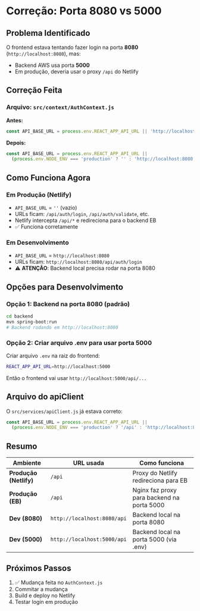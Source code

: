# Correção: Porta 8080 vs 5000

## Problema Identificado

O frontend estava tentando fazer login na porta **8080** (`http://localhost:8080`), mas:
- Backend AWS usa porta **5000**
- Em produção, deveria usar o proxy `/api` do Netlify

## Correção Feita

### Arquivo: `src/context/AuthContext.js`

**Antes:**
```javascript
const API_BASE_URL = process.env.REACT_APP_API_URL || 'http://localhost:8080';
```

**Depois:**
```javascript
const API_BASE_URL = process.env.REACT_APP_API_URL || 
  (process.env.NODE_ENV === 'production' ? '' : 'http://localhost:8080');
```

## Como Funciona Agora

### Em Produção (Netlify)
- `API_BASE_URL` = `''` (vazio)
- URLs ficam: `/api/auth/login`, `/api/auth/validate`, etc.
- Netlify intercepta `/api/*` e redireciona para o backend EB
- ✅ Funciona corretamente

### Em Desenvolvimento
- `API_BASE_URL` = `http://localhost:8080`
- URLs ficam: `http://localhost:8080/api/auth/login`
- ⚠️ **ATENÇÃO**: Backend local precisa rodar na porta 8080

## Opções para Desenvolvimento

### Opção 1: Backend na porta 8080 (padrão)
```bash
cd backend
mvn spring-boot:run
# Backend rodando em http://localhost:8080
```

### Opção 2: Criar arquivo .env para usar porta 5000
Criar arquivo `.env` na raiz do frontend:
```bash
REACT_APP_API_URL=http://localhost:5000
```
Então o frontend vai usar `http://localhost:5000/api/...`

## Arquivo do apiClient

O `src/services/apiClient.js` já estava correto:
```javascript
const API_BASE_URL = process.env.REACT_APP_API_URL || 
  (process.env.NODE_ENV === 'production' ? '/api' : 'http://localhost:8080/api');
```

## Resumo

| Ambiente | URL usada | Como funciona |
|----------|-----------|----------------|
| **Produção (Netlify)** | `/api` | Proxy do Netlify redireciona para EB |
| **Produção (EB)** | `/api` | Nginx faz proxy para backend na porta 5000 |
| **Dev (8080)** | `http://localhost:8080/api` | Backend local na porta 8080 |
| **Dev (5000)** | `http://localhost:5000/api` | Backend local na porta 5000 (via .env) |

## Próximos Passos

1. ✅ Mudança feita no `AuthContext.js`
2. Commitar a mudança
3. Build e deploy no Netlify
4. Testar login em produção
